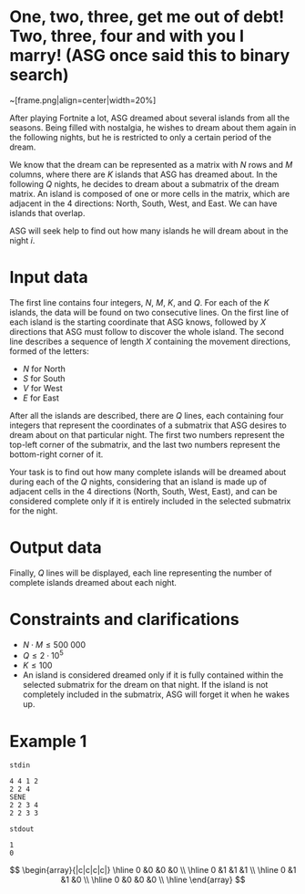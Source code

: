 # One, two, three, get me out of debt! Two, three, four and with you I marry! (ASG once said this to binary search)

~[frame.png|align=center|width=20%]

After playing Fortnite a lot, ASG dreamed about several islands from all the seasons. Being filled with nostalgia, he wishes to dream about them again in the following nights, but he is restricted to only a certain period of the dream. 

We know that the dream can be represented as a matrix with $N$ rows and $M$ columns, where there are $K$ islands that ASG has dreamed about. In the following $Q$ nights, he decides to dream about a submatrix of the dream matrix. An island is composed of one or more cells in the matrix, which are adjacent in the 4 directions: North, South, West, and East. We can have islands that overlap.

ASG will seek help to find out how many islands he will dream about in the night $i$.

# Input data

The first line contains four integers, $N$, $M$, $K$, and $Q$.
For each of the $K$ islands, the data will be found on two consecutive lines. On the first line of each island is the starting coordinate that ASG knows, followed by $X$ directions that ASG must follow to discover the whole island.
The second line describes a sequence of length $X$ containing the movement directions, formed of the letters:
* $N$ for North
* $S$ for South
* $V$ for West
* $E$ for East

After all the islands are described, there are $Q$ lines, each containing four integers that represent the coordinates of a submatrix that ASG desires to dream about on that particular night. The first two numbers represent the top-left corner of the submatrix, and the last two numbers represent the bottom-right corner of it.

Your task is to find out how many complete islands will be dreamed about during each of the $Q$ nights, considering that an island is made up of adjacent cells in the 4 directions (North, South, West, East), and can be considered complete only if it is entirely included in the selected submatrix for the night.

# Output data

Finally, $Q$ lines will be displayed, each line representing the number of complete islands dreamed about each night.

# Constraints and clarifications

* $N \cdot M \leq 500 \ 000$
* $Q \leq 2 \cdot 10 ^ 5$
* $K \leq 100$
* An island is considered dreamed only if it is fully contained within the selected submatrix for the dream on that night. If the island is not completely included in the submatrix, ASG will forget it when he wakes up.

# Example 1

`stdin`
```
4 4 1 2
2 2 4
SENE
2 2 3 4
2 2 3 3
```

`stdout`
```
1
0
```
$$
\begin{array}{|c|c|c|c|}
\hline
0 &0 &0 &0 \\
\hline
0 &1 &1 &1 \\
\hline
0 &1 &1 &0 \\
\hline
0 &0 &0 &0 \\
\hline
\end{array}
$$